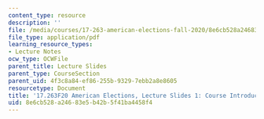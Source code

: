 ```yaml
---
content_type: resource
description: ''
file: /media/courses/17-263-american-elections-fall-2020/8e6cb528a24683e5b42b5f41ba4458f4_MIT17_263F20_Lec1.pdf
file_type: application/pdf
learning_resource_types:
- Lecture Notes
ocw_type: OCWFile
parent_title: Lecture Slides
parent_type: CourseSection
parent_uid: 4f3c8a84-ef86-255b-9329-7ebb2a8e8605
resourcetype: Document
title: '17.263F20 American Elections, Lecture Slides 1: Course Introduction'
uid: 8e6cb528-a246-83e5-b42b-5f41ba4458f4
---
```

